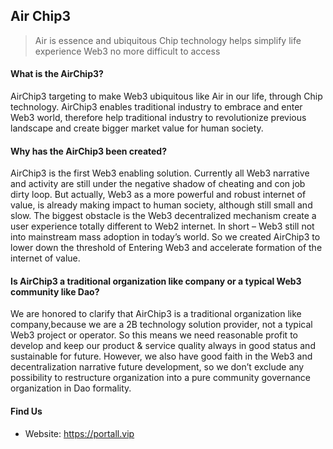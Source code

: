 ## Air Chip3

> Air is essence and ubiquitous
Chip technology helps simplify life experience
Web3 no more difficult to access

#### What is the AirChip3?
AirChip3 targeting to make Web3 ubiquitous like Air in our life, through Chip technology. AirChip3 enables traditional industry to embrace and enter Web3 world, therefore help traditional industry to revolutionize previous landscape and create bigger market value for human society.

#### Why has the AirChip3 been created?
AirChip3 is the first Web3 enabling solution. Currently all Web3 narrative  and activity are still under the negative shadow of cheating and con job dirty loop. But actually, Web3 as a more powerful and robust internet of value, is already making impact to human society, although still small and slow. The biggest obstacle is the Web3 decentralized mechanism create a user experience totally different to Web2 internet. In short – Web3 still not into mainstream mass adoption in today’s world. So we created AirChip3 to lower down the threshold of Entering Web3 and accelerate formation of the internet of value.

#### Is AirChip3 a traditional organization like company or a typical Web3 community like Dao?
We are honored to clarify that AirChip3 is a traditional organization like company,because we are a 2B technology solution provider, not a typical Web3 project or operator. So this means we need reasonable profit to develop and keep our product & service quality always in good status and sustainable for future. However, we also have good faith in the Web3 and decentralization narrative future development, so we don’t exclude any possibility to restructure organization into a pure community governance organization in Dao formality.

#### Find Us
* Website: https://portall.vip